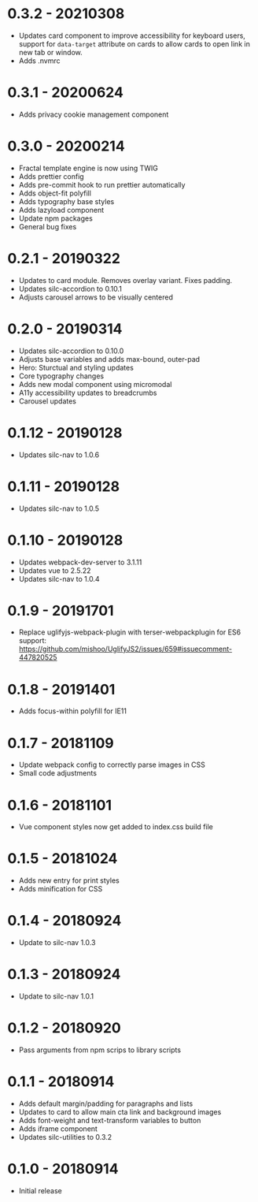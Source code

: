 0.3.2 - 20210308
================
- Updates card component to improve accessibility for keyboard users, support for `data-target` attribute on cards to allow cards to open link in new tab or window.
- Adds .nvmrc

0.3.1 - 20200624
================
- Adds privacy cookie management component

0.3.0 - 20200214
================
- Fractal template engine is now using TWIG
- Adds prettier config
- Adds pre-commit hook to run prettier automatically
- Adds object-fit polyfill
- Adds typography base styles
- Adds lazyload component
- Update npm packages
- General bug fixes

0.2.1 - 20190322
================
- Updates to card module. Removes overlay variant. Fixes padding.
- Updates silc-accordion to 0.10.1
- Adjusts carousel arrows to be visually centered

0.2.0 - 20190314
================
- Updates silc-accordion to 0.10.0
- Adjusts base variables and adds max-bound, outer-pad
- Hero: Sturctual and styling updates
- Core typography changes
- Adds new modal component using micromodal
- A11y accessibility updates to breadcrumbs
- Carousel updates

0.1.12 - 20190128
=================
- Updates silc-nav to 1.0.6

0.1.11 - 20190128
=================
- Updates silc-nav to 1.0.5

0.1.10 - 20190128
=================
- Updates webpack-dev-server to 3.1.11
- Updates vue to 2.5.22
- Updates silc-nav to 1.0.4

0.1.9 - 20191701
================
- Replace uglifyjs-webpack-plugin with terser-webpackplugin for ES6 support: https://github.com/mishoo/UglifyJS2/issues/659#issuecomment-447820525

0.1.8 - 20191401
================
- Adds focus-within polyfill for IE11

0.1.7 - 20181109
================
- Update webpack config to correctly parse images in CSS
- Small code adjustments

0.1.6 - 20181101
================
- Vue component styles now get added to index.css build file

0.1.5 - 20181024
================
- Adds new entry for print styles
- Adds minification for CSS

0.1.4 - 20180924
================
- Update to silc-nav 1.0.3

0.1.3 - 20180924
================
- Update to silc-nav 1.0.1

0.1.2 - 20180920
================
- Pass arguments from npm scrips to library scripts

0.1.1 - 20180914
================
- Adds default margin/padding for paragraphs and lists
- Updates to card to allow main cta link and background images
- Adds font-weight and text-transform variables to button
- Adds iframe component
- Updates silc-utilities to 0.3.2

0.1.0 - 20180914
================
- Initial release